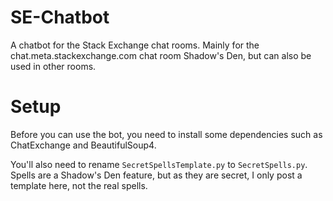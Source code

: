 SE-Chatbot
==========

A chatbot for the Stack Exchange chat rooms. Mainly for the chat.meta.stackexchange.com chat room Shadow's Den, but can also be used in other rooms.

Setup
=========
Before you can use the bot, you need to install some dependencies such as ChatExchange and BeautifulSoup4.

You'll also need to rename `SecretSpellsTemplate.py` to `SecretSpells.py`. Spells are a Shadow's Den feature, but as they are secret, I only post a template here, not the real spells.
